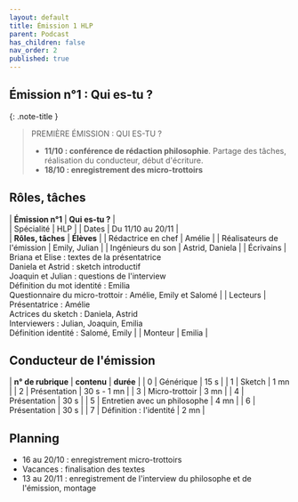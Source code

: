 ```yaml
---
layout: default
title: Émission 1 HLP
parent: Podcast
has_children: false
nav_order: 2
published: true
---
```

## Émission n°1 : Qui es-tu ?

{: .note-title }
> PREMIÈRE ÉMISSION : QUI ES-TU ? 
>
> - **11/10 : conférence de rédaction philosophie**. Partage des tâches, réalisation du conducteur, début d'écriture.
> - **18/10 : enregistrement des micro-trottoirs**

## Rôles, tâches

| **Émission n°1** | **Qui es-tu ?** |     
| Spécialité | HLP | 
| Dates | Du 11/10 au 20/11 |   
| **Rôles, tâches** | **Élèves** |
| Rédactrice en chef | Amélie |
| Réalisateurs de l'émission | Emily, Julian |
| Ingénieurs du son | Astrid, Daniela |
| Écrivains | Briana et Elise : textes de la présentatrice <br> Daniela et Astrid : sketch introductif <br> Joaquin et Julian : questions de l'interview <br> Définition du mot identité : Emilia <br> Questionnaire du micro-trottoir : Amélie, Emily et Salomé |
| Lecteurs | Présentatrice : Amélie <br> Actrices du sketch : Daniela, Astrid <br> Interviewers : Julian, Joaquin, Emilia <br> Définition identité : Salomé, Emily |
| Monteur | Emilia |

## Conducteur de l'émission

| **n° de rubrique** | **contenu** | **durée** | 
| 0 | Générique | 15 s | 
| 1 | Sketch | 1 mn | 
| 2 | Présentation | 30 s - 1 mn | 
| 3 | Micro-trottoir | 3 mn | 
| 4 | Présentation | 30 s |
| 5 | Entretien avec un philosophe | 4 mn | 
| 6 | Présentation | 30 s |
| 7 | Définition : l'identité | 2 mn | 

## Planning

- 16 au 20/10 : enregistrement micro-trottoirs
- Vacances : finalisation des textes
- 13 au 20/11 : enregistrement de l'interview du philosophe et de l'émission, montage






